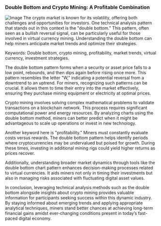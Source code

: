 ### Double Bottom and Crypto Mining: A Profitable Combination


![Image](https://github.com/user-attachments/assets/31692037-0104-4703-abd1-696b6a7dd41b)
The crypto market is known for its volatility, offering both challenges and opportunities for investors. One technical analysis pattern that stands out in this context is the "double bottom." This pattern, often seen as a bullish reversal signal, can be particularly useful for those involved in virtual currency mining. Understanding the double bottom can help miners anticipate market trends and optimize their strategies.

Keywords: Double bottom, crypto mining, profitability, market trends, virtual currency, investment strategies.

The double bottom pattern forms when a security or asset price falls to a low point, rebounds, and then dips again before rising once more. This pattern resembles the letter "W," indicating a potential reversal from a downtrend to an uptrend. For miners, recognizing such patterns can be crucial. It allows them to time their entry into the market effectively, ensuring they purchase mining equipment or electricity at optimal prices.

Crypto mining involves solving complex mathematical problems to validate transactions on a blockchain network. This process requires significant computational power and energy resources. By analyzing charts using the double bottom method, miners can better predict when it might be advantageous to scale up operations or invest in new technology.

Another keyword here is "profitability." Miners must constantly evaluate costs versus rewards. The double bottom pattern helps identify periods where cryptocurrencies may be undervalued but poised for growth. During these times, investing in additional mining rigs could yield higher returns as prices recover.

Additionally, understanding broader market dynamics through tools like the double bottom chart pattern enhances decision-making processes related to virtual currencies. It aids miners not only in timing their investments but also in managing risks associated with fluctuating digital asset values.

In conclusion, leveraging technical analysis methods such as the double bottom alongside insights about crypto mining provides valuable information for participants seeking success within this dynamic industry. By staying informed about emerging trends and applying appropriate analytical techniques, miners stand better chances at achieving long-term financial gains amidst ever-changing conditions present in today’s fast-paced digital economy.
